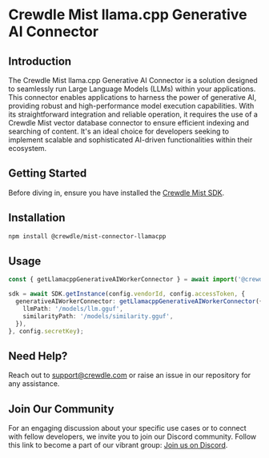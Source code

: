 # Crewdle Mist llama.cpp Generative AI Connector

## Introduction

The Crewdle Mist llama.cpp Generative AI Connector is a solution designed to seamlessly run Large Language Models (LLMs) within your applications. This connector enables applications to harness the power of generative AI, providing robust and high-performance model execution capabilities. With its straightforward integration and reliable operation, it requires the use of a Crewdle Mist vector database connector to ensure efficient indexing and searching of content. It's an ideal choice for developers seeking to implement scalable and sophisticated AI-driven functionalities within their ecosystem.

## Getting Started

Before diving in, ensure you have installed the [Crewdle Mist SDK](https://www.npmjs.com/package/@crewdle/web-sdk).

## Installation

```bash
npm install @crewdle/mist-connector-llamacpp
```

## Usage

```TypeScript
const { getLlamacppGenerativeAIWorkerConnector } = await import('@crewdle/mist-connector-llamacpp');

sdk = await SDK.getInstance(config.vendorId, config.accessToken, {
  generativeAIWorkerConnector: getLlamacppGenerativeAIWorkerConnector({
    llmPath: '/models/llm.gguf',
    similarityPath: '/models/similarity.gguf',
  }),
}, config.secretKey);
```

## Need Help?

Reach out to support@crewdle.com or raise an issue in our repository for any assistance.

## Join Our Community

For an engaging discussion about your specific use cases or to connect with fellow developers, we invite you to join our Discord community. Follow this link to become a part of our vibrant group: [Join us on Discord](https://discord.gg/XJ3scBYX).
